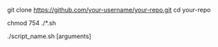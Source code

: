
git clone https://github.com/your-username/your-repo.git
cd your-repo


chmod 754 ./*.sh

./script_name.sh [arguments]

